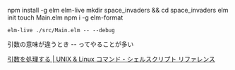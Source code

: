 npm install -g elm elm-live
mkdir space_invaders && cd space_invaders
elm init
touch Main.elm
npm i -g elm-format

``` shell
elm-live ./src/Main.elm -- --debug
```

引数の意味が違うとき -- ってやることが多い

[引数を処理する | UNIX & Linux コマンド・シェルスクリプト リファレンス](https://shellscript.sunone.me/parameter.html)

